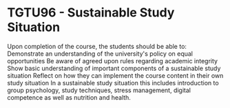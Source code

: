 # TGTU96 - Sustainable Study Situation

Upon completion of the course, the students should be able to:
Demonstrate an understanding of the university's policy on equal opportunities
Be aware of agreed upon rules regarding academic integrity
Show basic understanding of important components of a sustainable study situation
Reflect on how they can implement the course content in their own study situation
In a sustainable study situation this includes introduction to group psychology, study techniques, stress management, digital competence as well as nutrition and health.
